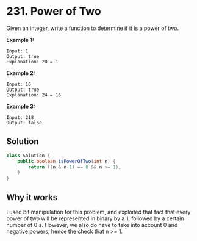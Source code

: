 # 231. Power of Two

Given an integer, write a function to determine if it is a power of two.

**Example 1:**

```
Input: 1
Output: true 
Explanation: 20 = 1
```

**Example 2:**

```
Input: 16
Output: true
Explanation: 24 = 16
```

**Example 3:**

```
Input: 218
Output: false
```



## Solution

```java
class Solution {
    public boolean isPowerOfTwo(int n) {
        return ((n & n-1) == 0 && n >= 1);
    }
}
```

## Why it works

I used bit manipulation for this problem, and exploited that fact that every power of two will be represented in binary by a 1, followed by a certain number of 0's. However, we also do have to take into account 0 and negative powers, hence the check that n >= 1.